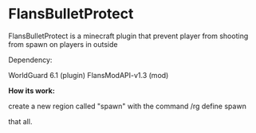 # FlansBulletProtect
FlansBulletProtect is a minecraft plugin that prevent player from shooting from spawn on players in outside

Dependency:

WorldGuard 6.1 (plugin)
FlansModAPI-v1.3 (mod)

**How its work:**

create a new region called "spawn"
with the command /rg define spawn

that all.
